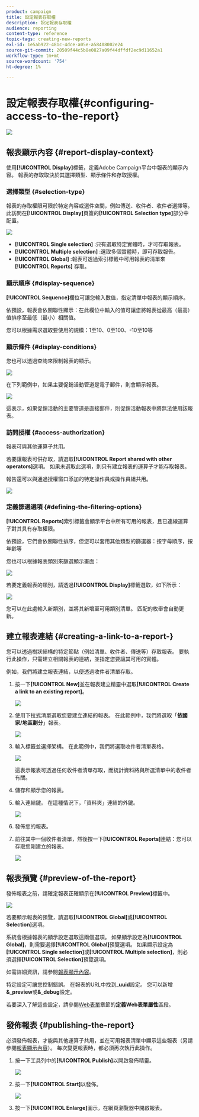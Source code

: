 ```yaml
---
product: campaign
title: 設定報表存取權
description: 設定報表存取權
audience: reporting
content-type: reference
topic-tags: creating-new-reports
exl-id: 1e5ab922-481c-4dce-a05e-a58408002e24
source-git-commit: 20509f44c5b8e0827a09f44dffdf2ec9d11652a1
workflow-type: tm+mt
source-wordcount: '754'
ht-degree: 1%

---
```


# 設定報表存取權{#configuring-access-to-the-report}

![](../../assets/common.svg)

## 報表顯示內容 {#report-display-context}

使用&#x200B;**[!UICONTROL Display]**&#x200B;標籤，定義Adobe Campaign平台中報表的顯示內容。 報表的存取取決於其選擇類型、顯示條件和存取授權。

### 選擇類型 {#selection-type}

報表的存取權限可限於特定內容或選件空間，例如傳送、收件者、收件者選擇等。 此訪問在&#x200B;**[!UICONTROL Display]**&#x200B;頁簽的&#x200B;**[!UICONTROL Selection type]**&#x200B;部分中配置。

![](assets/s_ncs_advuser_report_visibility_4.png)

* **[!UICONTROL Single selection]** :只有選取特定實體時，才可存取報表。
* **[!UICONTROL Multiple selection]** :選取多個實體時，即可存取報告。
* **[!UICONTROL Global]** :報表可透過索引標籤中可用報表的清單來 **[!UICONTROL Reports]** 存取。

### 顯示順序 {#display-sequence}

**[!UICONTROL Sequence]**&#x200B;欄位可讓您輸入數值，指定清單中報表的顯示順序。

依預設，報表會依關聯性顯示：在此欄位中輸入的值可讓您將報表從最高（最高）值排序至最低（最小）相關值。

您可以根據需求選取要使用的規模：1至10、0至100、-10至10等

### 顯示條件 {#display-conditions}

您也可以透過查詢來限制報表的顯示。

![](assets/s_ncs_advuser_report_visibility_5.png)

在下列範例中，如果主要促銷活動管道是電子郵件，則會顯示報表。

![](assets/s_ncs_advuser_report_visibility_6.png)

這表示，如果促銷活動的主要管道是直接郵件，則促銷活動報表中將無法使用該報表。

### 訪問授權 {#access-authorization}

報表可與其他運算子共用。

若要讓報表可供存取，請選取&#x200B;**[!UICONTROL Report shared with other operators]**&#x200B;選項。 如果未選取此選項，則只有建立報表的運算子才能存取報表。

報告還可以與通過授權窗口添加的特定操作員或操作員組共用。

![](assets/s_ncs_advuser_report_visibility_8.png)

### 定義篩選選項 {#defining-the-filtering-options}

**[!UICONTROL Reports]**&#x200B;索引標籤會顯示平台中所有可用的報表，且已連線運算子對其具有存取權限。

依預設，它們會依關聯性排序，但您可以套用其他類型的篩選器：按字母順序，按年齡等

您也可以根據報表類別來篩選顯示畫面：

![](assets/report_ovv_select_type.png)

若要定義報表的類別，請透過&#x200B;**[!UICONTROL Display]**&#x200B;標籤選取，如下所示：

![](assets/report_select_category.png)

您可以在此處輸入新類別，並將其新增至可用類別清單。 匹配的枚舉會自動更新。

## 建立報表連結 {#creating-a-link-to-a-report-}

您可以透過樹狀結構的特定節點（例如清單、收件者、傳送等）存取報表。 要執行此操作，只需建立相關報表的連結，並指定您要讓其可用的實體。

例如，我們將建立報表連結，以便透過收件者清單存取。

1. 按一下&#x200B;**[!UICONTROL New]**&#x200B;並在報表建立精靈中選取&#x200B;**[!UICONTROL Create a link to an existing report]**。

   ![](assets/s_ncs_advuser_report_wizard_link_01.png)

1. 使用下拉式清單選取您要建立連結的報表。 在此範例中，我們將選取「**依國家/地區劃分**」報表。

   ![](assets/s_ncs_advuser_report_wizard_link_02.png)

1. 輸入標籤並選擇架構。 在此範例中，我們將選取收件者清單表格。

   ![](assets/s_ncs_advuser_report_wizard_link_03.png)

   這表示報表可透過任何收件者清單存取，而統計資料將與所選清單中的收件者有關。

1. 儲存和顯示您的報表。
1. 輸入連結鍵。 在這種情況下，「資料夾」連結的外鍵。

   ![](assets/s_ncs_advuser_report_wizard_link_04.png)

1. 發佈您的報表。
1. 前往其中一個收件者清單，然後按一下&#x200B;**[!UICONTROL Reports]**&#x200B;連結：您可以存取您剛建立的報表。

   ![](assets/s_ncs_advuser_report_wizard_link_05.png)

## 報表預覽 {#preview-of-the-report}

發佈報表之前，請確定報表正確顯示在&#x200B;**[!UICONTROL Preview]**&#x200B;標籤中。

![](assets/s_ncs_advuser_report_preview_01.png)

若要顯示報表的預覽，請選取&#x200B;**[!UICONTROL Global]**&#x200B;或&#x200B;**[!UICONTROL Selection]**&#x200B;選項。

系統會根據報表的顯示設定選取這兩個選項。 如果顯示設定為&#x200B;**[!UICONTROL Global]**，則需要選擇&#x200B;**[!UICONTROL Global]**&#x200B;預覽選項。 如果顯示設定為&#x200B;**[!UICONTROL Single selection]**&#x200B;或&#x200B;**[!UICONTROL Multiple selection]**，則必須選擇&#x200B;**[!UICONTROL Selection]**&#x200B;預覽選項。

如需詳細資訊，請參閱[報表顯示內容](#report-display-context)。

特定設定可讓您控制錯誤。 在報表的URL中找到&#x200B;**_uuid**&#x200B;設定。 您可以新增&#x200B;**&amp;_preview**&#x200B;或&#x200B;**&amp;_debug**&#x200B;設定。

若要深入了解這些設定，請參閱[Web表單](../../web/using/about-web-forms.md)章節的&#x200B;**定義Web表單屬性**&#x200B;區段。

## 發佈報表 {#publishing-the-report}

必須發佈報表，才能與其他運算子共用，並在可用報表清單中顯示這些報表（另請參閱[報表顯示內容](#report-display-context)）。 每次變更報表時，都必須再次執行此操作。

1. 按一下工具列中的&#x200B;**[!UICONTROL Publish]**&#x200B;以開啟發佈精靈。

   ![](assets/s_ncs_advuser_report_publish_01.png)

1. 按一下&#x200B;**[!UICONTROL Start]**&#x200B;以發佈。

   ![](assets/s_ncs_advuser_report_publish_02.png)

1. 按一下&#x200B;**[!UICONTROL Enlarge]**&#x200B;圖示，在網頁瀏覽器中開啟報表。
